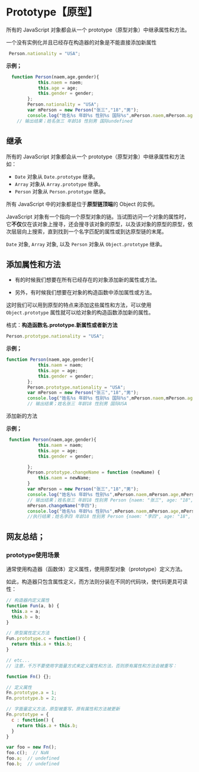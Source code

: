 # Prototype【原型】

所有的 JavaScript 对象都会从一个 prototype（原型对象）中继承属性和方法。

一个没有实例化并且已经存在构造器的对象是不能直接添加新属性

```js
 Person.nationality = "USA";
```



**示例；**


```js
  function Person(naem,age,gender){
            this.naem = naem;
            this.age = age;
            this.gender = gender;
        };
        Person.nationality = "USA";
        var mPerson = new Person("张三","18","男");
        console.log("姓名%s 年龄%s 性别%s 国际%s",mPerson.naem,mPerson.age,mPerson.gender,mPerson.nationality); 
	// 输出结果；姓名张三 年龄18 性别男 国际undefined

```



## 继承

所有的 JavaScript 对象都会从一个 prototype（原型对象）中继承属性和方法如：

- `Date` 对象从 `Date.prototype` 继承。
- `Array` 对象从 `Array.prototype` 继承。
- `Person` 对象从 `Person.prototype` 继承。

所有 JavaScript 中的对象都是位于**原型链顶端**的 Object 的实例。

JavaScript 对象有一个指向一个原型对象的链。当试图访问一个对象的属性时，它**不仅**仅在该对象上搜寻，还会搜寻该对象的原型，以及该对象的原型的原型，依次层层向上搜索，直到找到一个名字匹配的属性或到达原型链的末尾。

`Date` 对象, `Array` 对象, 以及 `Person` 对象从 `Object.prototype` 继承。



## 添加属性和方法

- 有的时候我们想要在所有已经存在的对象添加新的属性或方法。

- 另外，有时候我们想要在对象的构造函数中添加属性或方法。

这时我们可以用到原型的特点来添加这些属性和方法，可以使用 `Object.prototype` 属性就可以给对象的构造函数添加新的属性。

格式：**构造函数名.prototype.新属性或者新方法**

```js
Person.prototype.nationality = "USA";
```



**示例；**

```js
function Person(naem,age,gender){
            this.naem = naem;
            this.age = age;
            this.gender = gender;
        };
        Person.prototype.nationality = "USA";
        var mPerson = new Person("张三","18","男");
        console.log("姓名%s 年龄%s 性别%s 国际%s",mPerson.naem,mPerson.age,mPerson.gender,mPerson.nationality); 
		// 输出结果；姓名张三 年龄18 性别男 国际USA

```

添加新的方法

**示例；**

```js
 function Person(naem,age,gender){
            this.naem = naem;
            this.age = age;
            this.gender = gender;

        };
        Person.prototype.changeName = function (newName) {
            this.naem = newName;
        }
        var mPerson = new Person("张三","18","男");
        console.log("姓名%s 年龄%s 性别%s",mPerson.naem,mPerson.age,mPerson.gender,mPerson); 
		// 输出结果；姓名张三 年龄18 性别男 Person {naem: "张三", age: "18", gender: "男"}
        mPerson.changeName("李四");
        console.log("姓名%s 年龄%s 性别%s",mPerson.naem,mPerson.age,mPerson.gender,mPerson); 
		//执行结果；姓名李四 年龄18 性别男 Person {naem: "李四", age: "18", gender: "男"}
```





## 网友总结；

### prototype使用场景

通常使用构造器（函数体）定义属性，使用原型对象（prototype）定义方法。

如此，构造器只包含属性定义，而方法则分装在不同的代码块，使代码更具可读性：

```js
// 构造器内定义属性
function Fun(a, b) {
  this.a = a;
  this.b = b;
}

// 原型属性定义方法
Fun.prototype.c = function() {
  return this.a + this.b;
}

// etc...
// 注意，千万不要使用字面量方式来定义属性和方法，否则原有属性和方法会被重写：

function Fn() {};

// 定义属性
Fn.prototype.a = 1;
Fn.prototype.b = 2;

// 字面量定义方法，原型被重写，原有属性和方法被更新
Fn.prototype = {
  c : function() {
    return this.a + this.b;
  }
}

var foo = new Fn();
foo.c();  // NaN
foo.a;  // undefined
foo.b;  // undefined
```









